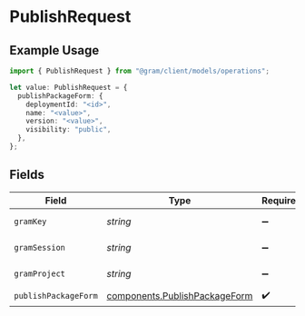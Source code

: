 # PublishRequest

## Example Usage

```typescript
import { PublishRequest } from "@gram/client/models/operations";

let value: PublishRequest = {
  publishPackageForm: {
    deploymentId: "<id>",
    name: "<value>",
    version: "<value>",
    visibility: "public",
  },
};
```

## Fields

| Field                                                                          | Type                                                                           | Required                                                                       | Description                                                                    |
| ------------------------------------------------------------------------------ | ------------------------------------------------------------------------------ | ------------------------------------------------------------------------------ | ------------------------------------------------------------------------------ |
| `gramKey`                                                                      | *string*                                                                       | :heavy_minus_sign:                                                             | API Key header                                                                 |
| `gramSession`                                                                  | *string*                                                                       | :heavy_minus_sign:                                                             | Session header                                                                 |
| `gramProject`                                                                  | *string*                                                                       | :heavy_minus_sign:                                                             | project header                                                                 |
| `publishPackageForm`                                                           | [components.PublishPackageForm](../../models/components/publishpackageform.md) | :heavy_check_mark:                                                             | N/A                                                                            |